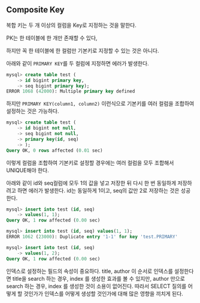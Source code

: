 ## Composite Key

복합 키는 두 개 이상의 컬럼을 Key로 지정하는 것을 말한다.

PK는 한 테이블에 한 개만 존재할 수 있다,

하지만 꼭 한 테이블에 한 컬럼만 기본키로 지정할 수 있는 것은 아니다.

아래와 같이 `PRIMARY KEY`를 두 컬럼에 지정하면 에러가 발생한다.

```sql
mysql> create table test (
    -> id bigint primary key,
    -> seq bigint primary key);
ERROR 1068 (42000): Multiple primary key defined
```

하지만 `PRIMARY KEY(column1, column2)` 이런식으로 기본키를 여러 컬럼을 조합하여 설정하는 것은 가능하다.

```sql
mysql> create table test (
    -> id bigint not null,
    -> seq bigint not null,
    -> primary key(id, seq)
    -> );
Query OK, 0 rows affected (0.01 sec)
```

이렇게 컬럼을 조합하여 기본키로 설정할 경우에는 여러 컬럼을 모두 조합해서 UNIQUE해야 한다.

아래와 같이 id와 seq컬럼에 모두 1의 값을 넣고 저장한 뒤 다시 한 번 동일하게 저장하려고 하면 에러가 발생한다. id는 동일하게 1이고, seq의 값만 2로 저장하는 것은 성공한다.

```sql
mysql> insert into test (id, seq)
    -> values(1, 1);
Query OK, 1 row affected (0.00 sec)

mysql> insert into test (id, seq) values(1, 1);
ERROR 1062 (23000): Duplicate entry '1-1' for key 'test.PRIMARY'

mysql> insert into test (id, seq)
    -> values(1, 2);
Query OK, 1 row affected (0.00 sec)
```

인덱스로 설정하는 필드의 속성이 중요하다. title, author 이 순서로 인덱스를 설정한다면 title을 search 하는 경우, index 를 생성한 효과를 볼 수 있지만, author 만으로 search 하는 경우, index 를 생성한 것이 소용이 없어진다. 따라서 SELECT 질의를 어떻게 할 것인가가 인덱스를 어떻게 생성할 것인가에 대해 많은 영향을 끼치게 된다.

